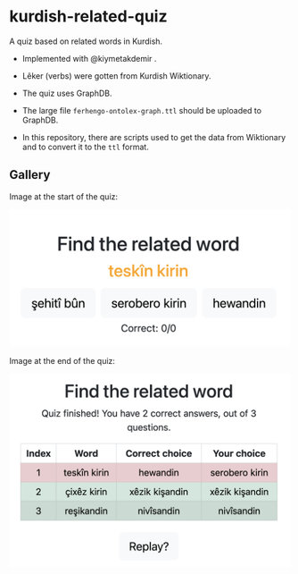 # kurdish-related-quiz

A quiz based on related words in Kurdish.

- Implemented with @kiymetakdemir .

- Lêker (verbs) were gotten from Kurdish Wiktionary.
- The quiz uses GraphDB.
- The large file `ferhengo-ontolex-graph.ttl` should be uploaded to GraphDB.
- In this repository, there are scripts used to get the data from Wiktionary and to convert it to the `ttl` format.

## Gallery

Image at the start of the quiz:

![quiz-start-screenshot](images/quiz-start-screenshot.png)

Image at the end of the quiz:

![quiz-end-screenshot](images/quiz-end-screenshot.png)
